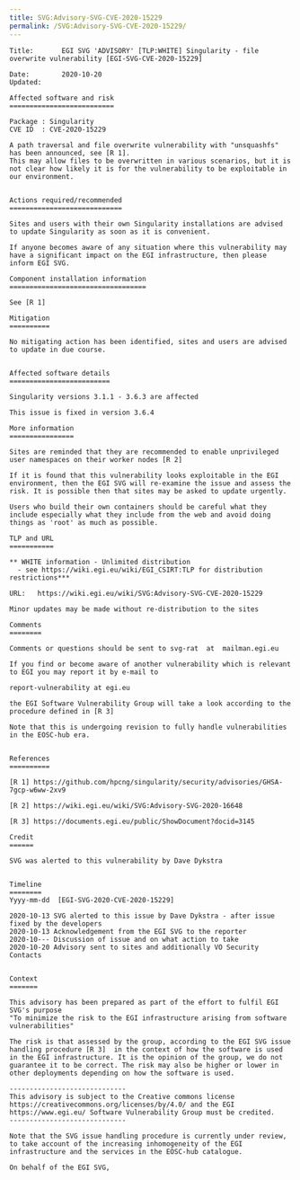 ```yaml
---
title: SVG:Advisory-SVG-CVE-2020-15229
permalink: /SVG:Advisory-SVG-CVE-2020-15229/
---
```


    Title:       EGI SVG 'ADVISORY' [TLP:WHITE] Singularity - file overwrite vulnerability [EGI-SVG-CVE-2020-15229]

    Date:        2020-10-20
    Updated:

    Affected software and risk
    ==========================

    Package : Singularity
    CVE ID  : CVE-2020-15229

    A path traversal and file overwrite vulnerability with "unsquashfs" has been announced, see [R 1].
    This may allow files to be overwritten in various scenarios, but it is not clear how likely it is for the vulnerability to be exploitable in our environment.


    Actions required/recommended
    ============================

    Sites and users with their own Singularity installations are advised to update Singularity as soon as it is convenient.

    If anyone becomes aware of any situation where this vulnerability may have a significant impact on the EGI infrastructure, then please inform EGI SVG.

    Component installation information
    ==================================

    See [R 1]

    Mitigation
    ==========

    No mitigating action has been identified, sites and users are advised to update in due course.


    Affected software details
    =========================

    Singularity versions 3.1.1 - 3.6.3 are affected

    This issue is fixed in version 3.6.4

    More information
    ================

    Sites are reminded that they are recommended to enable unprivileged user namespaces on their worker nodes [R 2]

    If it is found that this vulnerability looks exploitable in the EGI environment, then the EGI SVG will re-examine the issue and assess the risk. It is possible then that sites may be asked to update urgently.

    Users who build their own containers should be careful what they include especially what they include from the web and avoid doing things as 'root' as much as possible.

    TLP and URL
    ===========

    ** WHITE information - Unlimited distribution
      - see https://wiki.egi.eu/wiki/EGI_CSIRT:TLP for distribution restrictions***

    URL:   https://wiki.egi.eu/wiki/SVG:Advisory-SVG-CVE-2020-15229

    Minor updates may be made without re-distribution to the sites

    Comments
    ========

    Comments or questions should be sent to svg-rat  at  mailman.egi.eu

    If you find or become aware of another vulnerability which is relevant to EGI you may report it by e-mail to

    report-vulnerability at egi.eu

    the EGI Software Vulnerability Group will take a look according to the procedure defined in [R 3]

    Note that this is undergoing revision to fully handle vulnerabilities in the EOSC-hub era.


    References
    ==========

    [R 1] https://github.com/hpcng/singularity/security/advisories/GHSA-7gcp-w6ww-2xv9

    [R 2] https://wiki.egi.eu/wiki/SVG:Advisory-SVG-2020-16648

    [R 3] https://documents.egi.eu/public/ShowDocument?docid=3145

    Credit
    ======

    SVG was alerted to this vulnerability by Dave Dykstra


    Timeline
    ========
    Yyyy-mm-dd  [EGI-SVG-2020-CVE-2020-15229]

    2020-10-13 SVG alerted to this issue by Dave Dykstra - after issue fixed by the developers
    2020-10-13 Acknowledgement from the EGI SVG to the reporter
    2020-10--- Discussion of issue and on what action to take
    2020-10-20 Advisory sent to sites and additionally VO Security Contacts


    Context
    =======

    This advisory has been prepared as part of the effort to fulfil EGI SVG's purpose
    "To minimize the risk to the EGI infrastructure arising from software vulnerabilities"

    The risk is that assessed by the group, according to the EGI SVG issue handling procedure [R 3]  in the context of how the software is used in the EGI infrastructure. It is the opinion of the group, we do not guarantee it to be correct. The risk may also be higher or lower in other deployments depending on how the software is used.

    -----------------------------
    This advisory is subject to the Creative commons license https://creativecommons.org/licenses/by/4.0/ and the EGI https://www.egi.eu/ Software Vulnerability Group must be credited.
    -----------------------------

    Note that the SVG issue handling procedure is currently under review, to take account of the increasing inhomogeneity of the EGI infrastructure and the services in the EOSC-hub catalogue.

    On behalf of the EGI SVG,